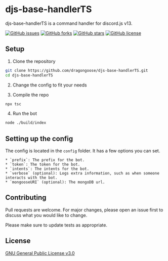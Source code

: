 # djs-base-handlerTS

djs-base-handlerTS is a command handler for discord.js v13.

[![GitHub issues](https://img.shields.io/github/issues/dragongoose/djs-base-handlerTS?style=for-the-badge)](https://github.com/dragongoose/djs-base-handlerTS/issues)
[![GitHub forks](https://img.shields.io/github/forks/dragongoose/djs-base-handlerTS?style=for-the-badge)](https://github.com/dragongoose/djs-base-handlerTS/network)
[![GitHub stars](https://img.shields.io/github/stars/dragongoose/djs-base-handlerTS?style=for-the-badge)](https://github.com/dragongoose/djs-base-handlerTS/stargazers)
[![GitHub license](https://img.shields.io/github/license/dragongoose/djs-base-handlerTS?style=for-the-badge)](https://github.com/dragongoose/djs-base-handlerTS/blob/master/LICENSE)

## Setup

1. Clone the repository
```bash
git clone https://github.com/dragongoose/djs-base-handlerTS.git
cd djs-base-handlerTS
```
2. Change the config to fit your needs

3. Compile the repo
```bash
npx tsc
```

4. Run the bot
```bash
node ./build/index
```

## Setting up the config
The config is located in the `config` folder.
It has a few options you can set.

    * `prefix`: The prefix for the bot.
    * `token`: The token for the bot.
    * `intents`: The intents for the bot.
    * `verbose` (optional): Logs extra information, such as when someone interacts with the bot.
    * `mongooseURI` (optional): The mongoDB url.

## Contributing
Pull requests are welcome. For major changes, please open an issue first to discuss what you would like to change.

Please make sure to update tests as appropriate.

## License
[GNU General Public License v3.0](https://choosealicense.com/licenses/gpl-3.0/)


